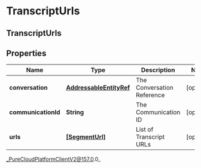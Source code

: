 # TranscriptUrls

## TranscriptUrls

## Properties

|Name | Type | Description | Notes|
|------------ | ------------- | ------------- | -------------|
| **conversation** | [**AddressableEntityRef**](AddressableEntityRef) | The Conversation Reference | [optional] |
| **communicationId** | **String** | The Communication ID | [optional] |
| **urls** | [**[SegmentUrl]**](SegmentUrl) | List of Transcript URLs | [optional] |



_PureCloudPlatformClientV2@157.0.0_
